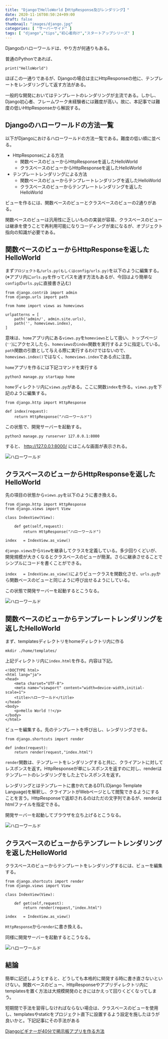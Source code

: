 ```yaml
---
title: "DjangoでHelloWorld【HttpResponse及びレンダリング】"
date: 2020-11-16T08:50:24+09:00
draft: false
thumbnail: "images/django.jpg"
categories: [ "サーバーサイド" ]
tags: [ "django","tips","初心者向け","スタートアップシリーズ" ]
---
```


Djangoのハローワールドは、やり方が何通りもある。

普通のPythonであれば、

    print("HelloWorld")

ほぼこの一通りであるが、Djangoの場合は主にHttpResponseの他に、テンプレートをレンダリングして返す方法がある。

一般的な開発においてはテンプレートのレンダリングが主流である。しかし、Django初心者、フレームワーク未経験者には難度が高い。故に、本記事では難度の低いHttpResponseから解説する。

## Djangoのハローワールドの方法一覧

以下がDjangoにおけるハローワールドの方法一覧である。難度の低い順に並べる。

- HttpResponseによる方法
    - 関数ベースのビューからHttpResponseを返したHelloWorld
    - クラスベースのビューからHttpResponseを返したHelloWorld
- テンプレートレンダリングによる方法
    - 関数ベースのビューからテンプレートレンダリングを返したHelloWorld
    - クラスベースのビューからテンプレートレンダリングを返したHelloWorld

ビューを作るには、関数ベースのビューとクラスベースのビューの2通りがある。

関数ベースのビューは汎用性に乏しいものの実装が容易、クラスベースのビューは継承を使うことで再利用可能になりコーディングが楽になるが、オブジェクト指向の知識が必要である。

## 関数ベースのビューからHttpResponseを返したHelloWorld

まず`プロジェクト名/urls.py(もしくはconfig/urls.py)`を以下のように編集する。(※アプリ内に`urls.py`を作ってパスを通す方法もあるが、今回はより簡単な`config`の`urls.py`に直接書き込む)

    from django.contrib import admin
    from django.urls import path
    
    from home import views as homeviews
    
    urlpatterns = [ 
        path('admin/', admin.site.urls),
        path('', homeviews.index),
    ]

意味は、`home`アプリ内にある`views.py`を`homeviews`として扱い、トップページ(`''`)にアクセスしたら、`homeviews`の`index`関数を実行するように指定している。`path`関数の引数として与える際に実行するわけではないので、`homeviews.index()`ではなく、`homeviews.index`である点に注意。

`home`アプリを作るには下記コマンドを実行する

    python3 manage.py startapp home

`home`ディレクトリ内に`views.py`がある。ここに関数`index`を作る。`views.py`を下記のように編集する。

    from django.http import HttpResponse
    
    def index(request):
        return HttpResponse("ハローワールド")

この状態で、開発サーバーを起動する。

    python3 manage.py runserver 127.0.0.1:8000

すると、 http://127.0.0.1:8000/ にはこんな画面が表示される。

<div class="img-center"><img src="/images/Screenshot from 2020-11-16 11-01-37.png" alt="ハローワールド"></div>

## クラスベースのビューからHttpResponseを返したHelloWorld

先の項目の状態から`views.py`を以下のように書き換える。

    from django.http import HttpResponse
    from django.views import View
    
    class IndexView(View):
    
        def get(self,request):
            return HttpResponse("ハローワールド")
    
    index   = IndexView.as_view()

`django.views`から`View`を継承してクラスを定義している。多少回りくどいが、開発規模が大きくなるとクラスベースのビューが簡潔。さらに継承させることでシンプルにコードを書くことができる。

`index   = IndexView.as_view()`によりビュークラスを関数化させ、`urls.py`から関数ベースのビューと同じように呼び出せるようにしている。

この状態で開発サーバーを起動するとこうなる。

<div class="img-center"><img src="/images/Screenshot from 2020-11-16 11-01-37.png" alt="ハローワールド"></div>

## 関数ベースのビューからテンプレートレンダリングを返したHelloWorld

まず、templatesディレクトリをhomeディレクトリ内に作る

    mkdir ./home/templates/

上記ディレクトリ内に`index.html`を作る。内容は下記。

    <!DOCTYPE html>
    <html lang="ja">
    <head>
        <meta charset="UTF-8">
        <meta name="viewport" content="width=device-width,initial-scale=1">
        <title>ハローワールド</title>
    </head>
    <body>
        <p>Hello World !!</p>
    </body>
    </html>

ビューを編集する。先のテンプレートを呼び出し、レンダリングさせる。

    from django.shortcuts import render
    
    def index(request):
        return render(request,"index.html")
    
`render`関数は、テンプレートをレンダリングすると共に、クライアントに対してレスポンスを返す。HttpResponseが単にレスポンスを返すのに対し、renderはテンプレートのレンダリングをした上でレスポンスを返す。

レンダリングとはテンプレートに書かれてあるDTL(Django Template Language)を解釈し、クライアントがWebページとして閲覧できるようにすることを言う。HttpResponseで返却されるのはただの文字列であるが、renderはhtmlファイルを指定できる。

開発サーバーを起動してブラウザを立ち上げるとこうなる。

<div class="img-center"><img src="/images/Screenshot from 2020-11-16 13-00-32.png" alt="ハローワールド"></div>

## クラスベースのビューからテンプレートレンダリングを返したHelloWorld

クラスベースのビューからテンプレートをレンダリングするには、ビューを編集する。

    from django.shortcuts import render
    from django.views import View
    
    class IndexView(View):
    
        def get(self,request):
            return render(request,"index.html")

    index   = IndexView.as_view()

`HttpResponse`から`render`に書き換える。

同様に開発サーバーを起動するとこうなる。

<div class="img-center"><img src="/images/Screenshot from 2020-11-16 13-00-32.png" alt="ハローワールド"></div>

## 結論

簡単に記述しようとすると、どうしても本格的に開発する時に書き直さないといけない。関数ベースのビュー、HttpResponseやアプリディレクトリ内にtemplatesを置く方法は大規模開発のときにはかえって回りくどくなってしまう。

短期間で手法を習得しなければならない場合は、クラスベースのビューを使用し、templatesやstaticをプロジェクト直下に設置するよう設定を施したほうが良いかと。下記記事にその手法がある

[Djangoビギナーが40分で掲示板アプリを作る方法](/post/startup-django/)



